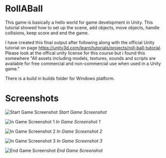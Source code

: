 # RollABall
This game is basically a hello world for game development in Unity. This tutorial showed how to set up the scene, add objects, move objects, handle collisions, keep score and end the game. 

I have created this final output after following along with the official Unity tutorial on page https://unity3d.com/learn/tutorials/projects/roll-ball-tutorial. Please look at the offical unity license for this course but i found this somewhere "All assets including models, textures, sounds and scripts are available for free commercial and non-commercial use when used in a Unity game."

There is a build in builds folder for Windows platform.

# Screenshots

![Start Game Screenshot](/Screenshots/Start.png "Start Game Screenshot")
*Start Game Screenshot*

![In Game Screenshot 1](/Screenshots/In%20Play%201.png "In Game Screenshot 1")
*In Game Screenshot 1*

![In Game Screenshot 2](/Screenshots/In%20Play%202.png "In Game Screenshot 2")
*In Game Screenshot 2*

![In Game Screenshot 3](/Screenshots/In%20Play%203.png "In Game Screenshot 3")
*In Game Screenshot 3*

![End Game Screenshot](/Screenshots/End.png "End Game Screenshot")
*End Game Screenshot*
